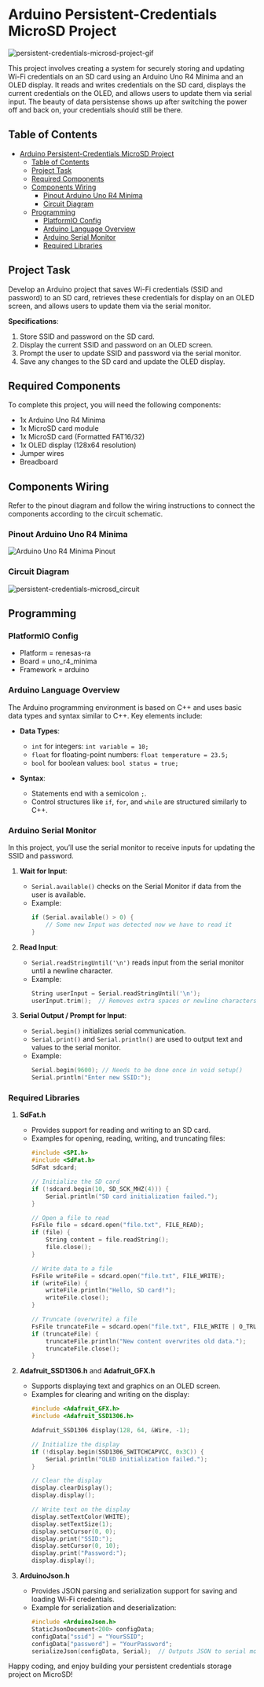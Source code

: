 # Arduino Persistent-Credentials MicroSD Project

<!-- ![persistent-credentials-microsd-project-image](assets/persistent-credentials-microsd.png) -->

![persistent-credentials-microsd-project-gif](assets/persistent-credentials-microsd.gif)

This project involves creating a system for securely storing and updating Wi-Fi credentials on an SD card using an Arduino Uno R4 Minima and an OLED display. It reads and writes credentials on the SD card, displays the current credentials on the OLED, and allows users to update them via serial input. The beauty of data persistense shows up after switching the power off and back on, your credentials should still be there.

## Table of Contents
- [Arduino Persistent-Credentials MicroSD Project](#arduino-persistent-credentials-microsd-project)
  - [Table of Contents](#table-of-contents)
  - [Project Task](#project-task)
  - [Required Components](#required-components)
  - [Components Wiring](#components-wiring)
    - [Pinout Arduino Uno R4 Minima](#pinout-arduino-uno-r4-minima)
    - [Circuit Diagram](#circuit-diagram)
  - [Programming](#programming)
    - [PlatformIO Config](#platformio-config)
    - [Arduino Language Overview](#arduino-language-overview)
    - [Arduino Serial Monitor](#arduino-serial-monitor)
    - [Required Libraries](#required-libraries)

## Project Task
Develop an Arduino project that saves Wi-Fi credentials (SSID and password) to an SD card, retrieves these credentials for display on an OLED screen, and allows users to update them via the serial monitor.

**Specifications**:
1. Store SSID and password on the SD card.
2. Display the current SSID and password on an OLED screen.
3. Prompt the user to update SSID and password via the serial monitor.
4. Save any changes to the SD card and update the OLED display.

## Required Components
To complete this project, you will need the following components:

- 1x Arduino Uno R4 Minima
- 1x MicroSD card module
- 1x MicroSD card (Formatted FAT16/32)
- 1x OLED display (128x64 resolution)
- Jumper wires
- Breadboard

## Components Wiring
Refer to the pinout diagram and follow the wiring instructions to connect the components according to the circuit schematic.

### Pinout Arduino Uno R4 Minima
![Arduino Uno R4 Minima Pinout](assets/Arduino_Uno_R4_Minima_Pinout.png)

### Circuit Diagram
![persistent-credentials-microsd_circuit](assets/persistent-credentials-microsd_Steckplatine.png)

## Programming

### PlatformIO Config
- Platform = renesas-ra
- Board = uno_r4_minima
- Framework = arduino

### Arduino Language Overview
The Arduino programming environment is based on C++ and uses basic data types and syntax similar to C++. Key elements include:

- **Data Types**:
  - `int` for integers: `int variable = 10;`
  - `float` for floating-point numbers: `float temperature = 23.5;`
  - `bool` for boolean values: `bool status = true;`

- **Syntax**: 
  - Statements end with a semicolon `;`.
  - Control structures like `if`, `for`, and `while` are structured similarly to C++.

### Arduino Serial Monitor
In this project, you’ll use the serial monitor to receive inputs for updating the SSID and password.

1. **Wait for Input**:
     - `Serial.available()` checks on the Serial Monitor if data from the user is available.
     - Example:
       ```cpp
       if (Serial.available() > 0) {
           // Some new Input was detected now we have to read it
       }
       ```

2. **Read Input**:
     - `Serial.readStringUntil('\n')` reads input from the serial monitor until a newline character.
     - Example:
       ```cpp
       String userInput = Serial.readStringUntil('\n');
       userInput.trim();  // Removes extra spaces or newline characters
       ```

3. **Serial Output / Prompt for Input**:
   - `Serial.begin()` initializes serial communication.
   - `Serial.print()` and `Serial.println()` are used to output text and values to the serial monitor.
   - Example:
     ```cpp
     Serial.begin(9600); // Needs to be done once in void setup() 
     Serial.println("Enter new SSID:");
     ```

### Required Libraries

1. **SdFat.h**
   - Provides support for reading and writing to an SD card.
   - Examples for opening, reading, writing, and truncating files:
     ```cpp
     #include <SPI.h>
     #include <SdFat.h>
     SdFat sdcard;

     // Initialize the SD card
     if (!sdcard.begin(10, SD_SCK_MHZ(4))) {
         Serial.println("SD card initialization failed.");
     }

     // Open a file to read
     FsFile file = sdcard.open("file.txt", FILE_READ);
     if (file) {
         String content = file.readString();
         file.close();
     }

     // Write data to a file
     FsFile writeFile = sdcard.open("file.txt", FILE_WRITE);
     if (writeFile) {
         writeFile.println("Hello, SD card!");
         writeFile.close();
     }

     // Truncate (overwrite) a file
     FsFile truncateFile = sdcard.open("file.txt", FILE_WRITE | O_TRUNC);
     if (truncateFile) {
         truncateFile.println("New content overwrites old data.");
         truncateFile.close();
     }
     ```

2. **Adafruit_SSD1306.h** and **Adafruit_GFX.h**
   - Supports displaying text and graphics on an OLED screen.
   - Examples for clearing and writing on the display:
     ```cpp
     #include <Adafruit_GFX.h>
     #include <Adafruit_SSD1306.h>
     
     Adafruit_SSD1306 display(128, 64, &Wire, -1);

     // Initialize the display
     if (!display.begin(SSD1306_SWITCHCAPVCC, 0x3C)) {
         Serial.println("OLED initialization failed.");
     }

     // Clear the display
     display.clearDisplay();
     display.display();

     // Write text on the display
     display.setTextColor(WHITE);
     display.setTextSize(1);
     display.setCursor(0, 0);
     display.print("SSID:");
     display.setCursor(0, 10);
     display.print("Password:");
     display.display();
     ```

3. **ArduinoJson.h**
   - Provides JSON parsing and serialization support for saving and loading Wi-Fi credentials.
   - Example for serialization and deserialization:
     ```cpp
     #include <ArduinoJson.h>
     StaticJsonDocument<200> configData;
     configData["ssid"] = "YourSSID";
     configData["password"] = "YourPassword";
     serializeJson(configData, Serial);  // Outputs JSON to serial monitor
     ```

Happy coding, and enjoy building your persistent credentials storage project on MicroSD!
